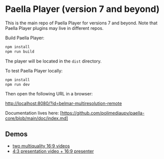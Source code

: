 # Paella Player (version 7 and beyond)

This is the main repo of Paella Player for versions 7 and beyond. Note that Paella Player plugins may live in different repos.

Build Paella Player:

```zsh
npm install
npm run build
```

The player will be located in the `dist` directory.

To test Paella Player locally:

```zsh
npm install
npm run dev
```

Then open the following URL in a browser:

[http://localhost:8080/?id=belmar-multiresolution-remote](http://localhost:8080/?id=belmar-multiresolution-remote)

Documentation lives here:
[https://github.com/polimediaupv/paella-core/blob/main/doc/index.md]

## Demos

- [two multiquality 16:9 videos](https://polimediaupv.github.io/paella-ethz/?id=belmar_16_9_hls)
- [4:3 presentation video + 16:9 presenter](https://polimediaupv.github.io/paella-ethz/?id=belmar-multiresolution-remote)
